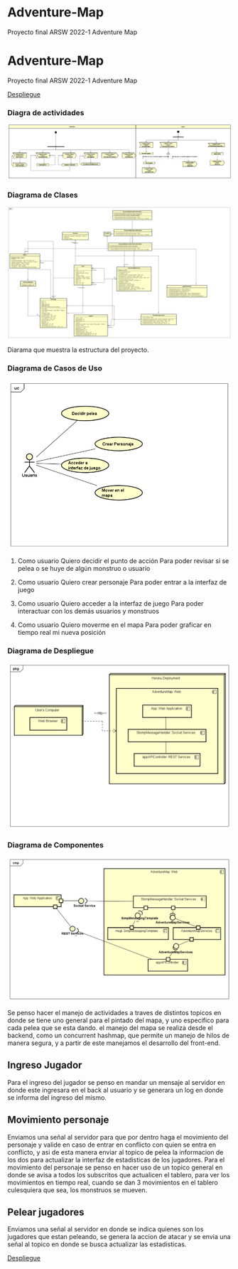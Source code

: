 # Adventure-Map
Proyecto final ARSW 2022-1 Adventure Map

# Adventure-Map
Proyecto final ARSW 2022-1 Adventure Map

[Despliegue](https://adventuremap.herokuapp.com/AdventureMap/Index.html)

### Diagra de actividades  
![DiagramaActividades](https://github.com/2022-1-AdventureMap-ARSW/Adventure-Map/blob/main/Img/Diagrama%20de%20actividades.png)  


### Diagrama de Clases
![DiagramaActividades](https://github.com/2022-1-AdventureMap-ARSW/Adventure-Map/blob/main/Img/Clases.png)  

Diarama que muestra la estructura del proyecto. 


### Diagrama de Casos de Uso
![DiagramaActividades](https://github.com/2022-1-AdventureMap-ARSW/Adventure-Map/blob/main/Img/casosUso.png)

1. Como usuario
Quiero decidir el punto de acción
Para poder revisar si se pelea o se huye de algún monstruo o usuario

2. Como usuario
Quiero crear personaje
Para poder entrar a la interfaz de juego

3. Como usuario
Quiero acceder a la interfaz de juego
Para poder interactuar con los demás usuarios y monstruos

4. Como usuario
Quiero moverme en el mapa
Para poder graficar en tiempo real mi nueva posición


### Diagrama de Despliegue
![DiagramaActividades](https://github.com/2022-1-AdventureMap-ARSW/Adventure-Map/blob/main/Img/Deployment.png)


### Diagrama de Componentes
![DiagramaActividades](https://github.com/2022-1-AdventureMap-ARSW/Adventure-Map/blob/main/Img/Components.png)

Se penso hacer el manejo de actividades a traves de distintos topicos en donde se tiene uno general para el pintado del mapa, y uno especifico para cada pelea que se esta dando. el manejo del mapa se realiza desde el backend, como un concurrent hashmap, que permite un manejo de hilos de manera segura, y a partir de este manejamos el desarrollo del front-end.

 ## Ingreso Jugador  
 Para el ingreso del jugador se penso en mandar un mensaje al servidor en donde este ingresara en el back al usuario y se generara un log en donde se informa del ingreso del mismo.  

 ## Movimiento personaje  

 Enviamos una señal al servidor para que por dentro haga el movimiento del personaje y valide en caso de entrar en conflicto con quien se entra en conflicto, y asi de esta manera enviar al topico de pelea la informacion de los dos para actualizar la interfaz de estadisticas de los jugadores. Para el movimiento del personaje se penso en hacer uso de un topico general en donde se avisa a todos los subscritos que actualicen el tablero, para ver los movimientos en tiempo real, cuando se dan 3 movimientos en el tablero culesquiera que sea, los monstruos se mueven.

 ## Pelear jugadores  

 Enviamos una señal al servidor en donde se indica quienes son los jugadores que estan peleando, se genera la accion de atacar y se envia una señal al topico en donde se busca actualizar las estadisticas.






[Despliegue](https://adventuremap.herokuapp.com/AdventureMap/Index.html)
